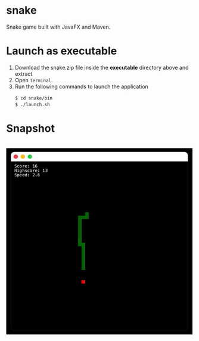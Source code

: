 # snake
Snake game built with JavaFX and Maven.  

# Launch as executable
1. Download the snake.zip file inside the **executable** directory above and extract
3. Open `Terminal`.
4. Run the following commands to launch the application
   ```sh
   $ cd snake/bin
   $ ./launch.sh
   ```
# Snapshot
<br>
<img src="https://github.com/karimelkheshen/snake/blob/master/img/snapshot.png" alt="Passgen" height="500" width="500">
